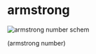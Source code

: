 
# armstrong

![armstrong number schem](https://github.com/ataeiamirhosein/ArmstrongNum/blob/master/armstrong.jpg)  

(armstrong number)  
